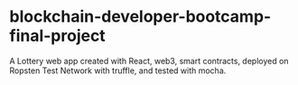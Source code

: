 # blockchain-developer-bootcamp-final-project

A Lottery web app created with React, web3, smart contracts, deployed on Ropsten Test Network with truffle, and tested with mocha.


